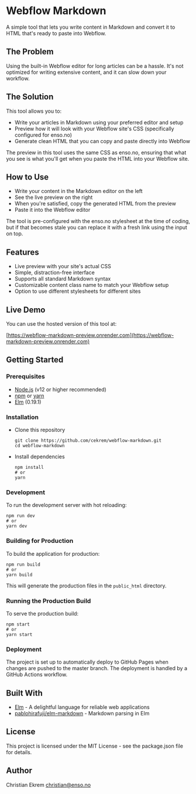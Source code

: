 # Webflow Markdown

A simple tool that lets you write content in Markdown and convert it to HTML that's ready to paste into Webflow.

## The Problem

Using the built-in Webflow editor for long articles can be a hassle. It's not optimized for writing extensive content, and it can slow down your workflow.

## The Solution

This tool allows you to:

- Write your articles in Markdown using your preferred editor and setup
- Preview how it will look with your Webflow site's CSS (specifically configured for enso.no)
- Generate clean HTML that you can copy and paste directly into Webflow

The preview in this tool uses the same CSS as enso.no, ensuring that what you see is what you'll get when you paste the HTML into your Webflow site.

## How to Use

- Write your content in the Markdown editor on the left
- See the live preview on the right
- When you're satisfied, copy the generated HTML from the preview
- Paste it into the Webflow editor

The tool is pre-configured with the enso.no stylesheet at the time of coding, but if that becomes stale you can replace it with a fresh link using the input on top.

## Features

- Live preview with your site's actual CSS
- Simple, distraction-free interface
- Supports all standard Markdown syntax
- Customizable content class name to match your Webflow setup
- Option to use different stylesheets for different sites

## Live Demo

You can use the hosted version of this tool at:

[https://webflow-markdown-preview.onrender.com](https://webflow-markdown-preview.onrender.com)

## Getting Started

### Prerequisites

- [Node.js](https://nodejs.org/) (v12 or higher recommended)
- [npm](https://www.npmjs.com/) or [yarn](https://yarnpkg.com/)
- [Elm](https://guide.elm-lang.org/install/elm.html) (0.19.1)

### Installation

- Clone this repository

  ```
  git clone https://github.com/cekrem/webflow-markdown.git
  cd webflow-markdown
  ```

- Install dependencies
  ```
  npm install
  # or
  yarn
  ```

### Development

To run the development server with hot reloading:

```
npm run dev
# or
yarn dev
```

### Building for Production

To build the application for production:

```
npm run build
# or
yarn build
```

This will generate the production files in the `public_html` directory.

### Running the Production Build

To serve the production build:

```
npm start
# or
yarn start
```

### Deployment

The project is set up to automatically deploy to GitHub Pages when changes are pushed to the master branch. The deployment is handled by a GitHub Actions workflow.

## Built With

- [Elm](https://elm-lang.org/) - A delightful language for reliable web applications
- [pablohirafuji/elm-markdown](https://package.elm-lang.org/packages/pablohirafuji/elm-markdown/latest/) - Markdown parsing in Elm

## License

This project is licensed under the MIT License - see the package.json file for details.

## Author

Christian Ekrem <christian@enso.no>
